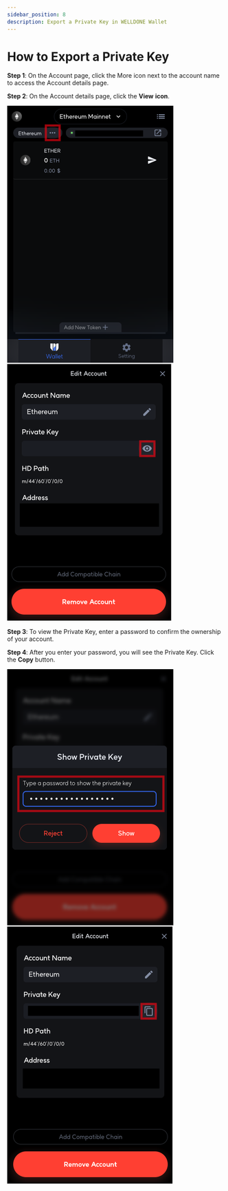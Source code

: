 ```yaml
---
sidebar_position: 8
description: Export a Private Key in WELLDONE Wallet
---
```


# How to Export a Private Key

**Step 1**: On the Account page, click the More icon next to the account name to access the Account details page.

**Step 2**: On the Account details page, click the **View** **icon**.

![8_1](./img/8_1.png?raw=true '8_1')
![8_2](./img/8_2.png?raw=true '8_2')

**Step 3**: To view the Private Key, enter a password to confirm the ownership of your account.

**Step 4**: After you enter your password, you will see the Private Key. Click the **Copy** button.

![8_3](./img/8_3.png?raw=true '8_3')
![8_4](./img/8_4.png?raw=true '8_4')

